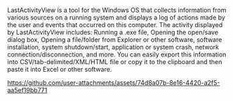 LastActivityView is a tool for the Windows OS that collects information from various sources on a running system and displays a log of actions made by the user and events that occurred on this computer.
The activity displayed by LastActivityView includes: Running a .exe file, Opening the open/save dialog box, Opening a file/folder from Explorer or other software, software installation, system shutdown/start, application or system crash, network connection/disconnection, and more.
You can easily export this information into CSV/tab-delimited/XML/HTML file or copy it to the clipboard and then paste it into Excel or other software.


https://github.com/user-attachments/assets/74d8a07b-8e16-4420-a2f5-aa5ef19bb771
